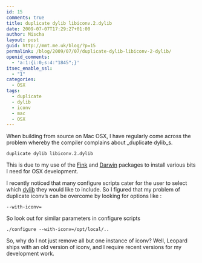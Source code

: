 ```yaml
---
id: 15
comments: true
title: duplicate dylib libiconv.2.dylib
date: 2009-07-07T17:29:27+01:00
author: Mischa
layout: post
guid: http://mmt.me.uk/blog/?p=15
permalink: /blog/2009/07/07/duplicate-dylib-libiconv-2-dylib/
openid_comments:
  - 'a:1:{i:0;s:4:"1845";}'
itsec_enable_ssl:
  - "1"
categories:
  - OSX
tags:
  - duplicate
  - dylib
  - iconv
  - mac
  - OSX
---
```

When building from source on Mac OSX, I have regularly come across the problem whereby the compiler complains about _duplicate dylib_s.

`duplicate dylib libiconv.2.dylib`

This is due to my use of the [Fink](http://www.finkproject.org/) and [Darwin](http://darwinports.com/) packages to install various bits I need for OSX development.

I recently noticed that many configure scripts cater for the user to select which [dylib](http://www.kernelthread.com/mac/osx/programming.html) they would like to include. So I figured that my problem of duplicate iconv&#8217;s can be overcome by looking for options like :

`--with-iconv=`

So look out for similar parameters in configure scripts

 `./configure --with-iconv=/opt/local/..`

So, why do I not just remove all but one instance of iconv? Well, Leopard ships with an old version of iconv, and I require recent versions for my development work.
